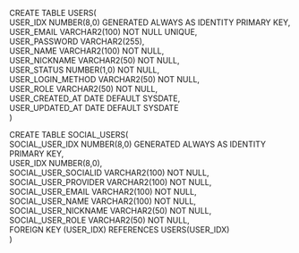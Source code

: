 
CREATE TABLE USERS(<br>
  USER_IDX          NUMBER(8,0)   GENERATED ALWAYS AS IDENTITY PRIMARY KEY,<br>
  USER_EMAIL        VARCHAR2(100) NOT NULL UNIQUE,<br>
  USER_PASSWORD     VARCHAR2(255),<br>
  USER_NAME         VARCHAR2(100) NOT NULL,<br>
  USER_NICKNAME     VARCHAR2(50)  NOT NULL,<br>
  USER_STATUS       NUMBER(1,0)   NOT NULL,<br>
  USER_LOGIN_METHOD VARCHAR2(50)  NOT NULL,<br>
  USER_ROLE         VARCHAR2(50)  NOT NULL,<br>
  USER_CREATED_AT   DATE          DEFAULT SYSDATE,<br>
  USER_UPDATED_AT   DATE          DEFAULT SYSDATE<br>
)<br>

CREATE TABLE SOCIAL_USERS(<br>
  SOCIAL_USER_IDX      NUMBER(8,0) GENERATED ALWAYS AS IDENTITY PRIMARY KEY,<br>
  USER_IDX             NUMBER(8,0),<br>
  SOCIAL_USER_SOCIALID VARCHAR2(100) NOT NULL,<br>
  SOCIAL_USER_PROVIDER VARCHAR2(100) NOT NULL,<br>
  SOCIAL_USER_EMAIL    VARCHAR2(100) NOT NULL,<br>
  SOCIAL_USER_NAME     VARCHAR2(100) NOT NULL,<br>
  SOCIAL_USER_NICKNAME VARCHAR2(50)  NOT NULL,<br>
  SOCIAL_USER_ROLE     VARCHAR2(50)  NOT NULL,<br>
  FOREIGN KEY (USER_IDX) REFERENCES USERS(USER_IDX)<br>
)<br>
